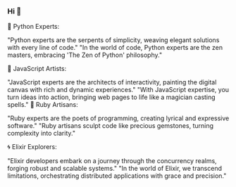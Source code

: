### Hi  👋

🐍 Python Experts:

"Python experts are the serpents of simplicity, weaving elegant solutions with every line of code."
"In the world of code, Python experts are the zen masters, embracing 'The Zen of Python' philosophy."


🚀 JavaScript Artists:

"JavaScript experts are the architects of interactivity, painting the digital canvas with rich and dynamic experiences."
"With JavaScript expertise, you turn ideas into action, bringing web pages to life like a magician casting spells."
💎 Ruby Artisans:

"Ruby experts are the poets of programming, creating lyrical and expressive software."
"Ruby artisans sculpt code like precious gemstones, turning complexity into clarity."


🌀 Elixir Explorers:

"Elixir developers embark on a journey through the concurrency realms, forging robust and scalable systems."
"In the world of Elixir, we transcend limitations, orchestrating distributed applications with grace and precision."

<!--
**haffizaliraza/haffizaliraza** is a ✨ _special_ ✨ repository because its `README.md` (this file) appears on your GitHub profile.



-->
